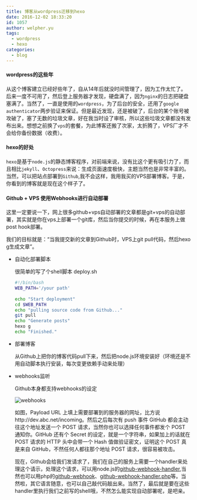 ```yaml
---
title: 博客从wordpress迁移到hexo
date: 2016-12-02 18:33:20
id: 1057
author: welpher.yu
tags:
  - wordpress
  - hexo
categories:
  - blog
---
```

#### wordpress的这些年 

从这个博客建立已经好些年了，自从14年后就没时间管理了，因为工作太忙了。后来一度不可用了，然后登上服务器才发现，硬盘满了，因为`nginx`的日志把硬盘塞满了。当然了，一直是使用的`wordpress`，为了后台的安全，还用了`google authenticator`两步验证来保证。但是最近发现，还是被破了，后台的某个账号被攻破了，塞了无数的垃圾文章，好在我当时设了审核，所以这些垃圾文章都没有发布出来。想想之前换了`vps`的套餐，为此博客还搬了次家，太折腾了，VPS厂才不会给你备份数据（收费）。

#### hexo的好处

`hexo`是基于`node.js`的静态博客程序，对前端来说，没有比这个更有吸引力了，而且相比`jekyll`、`Octopress`来说：生成页面速度极快，主题当然也是非常丰富的。当然，可以把站点部署到`Github`,我不会这样，我用我买的VPS部署博客。于是，你看到的博客就是现在这个样子了。

<!--more-->

#### Github + VPS 使用Webhooks进行自动部署

这里一定要说一下，网上很多github+vps自动部署的文章都是git+vps的自动部署，其实就是你在vps上部署一个git库，然后当你提交的时候，再在本服务上做post hook部署。

我们的目标就是：“当我提交新的文章到Github时，VPS上git pull代码，然后hexo g生成文章”。

* 自动化部署脚本

	很简单的写了个shell脚本 deploy.sh
	
	``` bash
	#!/bin/bash
	WEB_PATH='/your path'
	 
	echo "Start deployment"
	cd $WEB_PATH
	echo "pulling source code from Github..."
	git pull
	echo "Generate posts"
	hexo g
	echo "Finished."
	```

* 部署博客
	
	从Github上把你的博客代码pull下来，然后把node.js环境安装好（环境还是不用自动脚本执行安装，每次变更依赖手动来处理）
	
* webhooks监听
	
	Github本身都支持webhooks的设定
	
	![webhooks](/imgs/2016/github-webhooks.png)
	
	如图，Payload URL 上填上需要部署到的服务器的网址，比方说http://dev.abc.net/incoming。然后之后每次有 push 事件 GitHub 都会主动往这个地址发送一个 POST 请求，当然你也可以选择任何事件都发个 POST 通知你。GitHub 还有个 Secret 的设定，就是一个字符串，如果加上的话就在 POST 请求的 HTTP 头中会带一个 Hash 值做验证密文，证明这个 POST 真是来自 GitHub，不然任何人都往那个地址 POST 请求，很容易被攻击。
	
	现在，Github会给我们发请求了，我们在自己的服务上需要一个handler来处理这个请示，处理这个请求，可以用node.js的[github-webhook-handler](https://github.com/rvagg/github-webhook-handler),当然也可以用php的[github-webhook](https://github.com/Coppertino/github-webhook)、[github-webhook-handler.php](https://gist.github.com/welpher/792fd4bbf5152beb4c93e5e9d9423e3b)等。当然啦，其它语言随意，也可以自己敲代码敲出来。当然了，最后就是要在这些handler里执行我们之前写的shell哦，不然怎么能实现自动部署呢，是吧亲。

